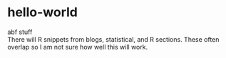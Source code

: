 # hello-world
abf stuff  
There will R snippets from blogs, statistical, and R sections.
These often overlap so I am not sure how well this will work.
